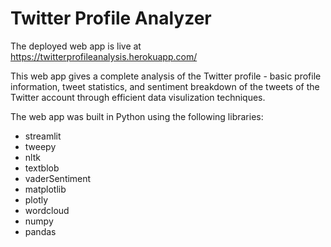 # Twitter Profile Analyzer 

The deployed web app is live at https://twitterprofileanalysis.herokuapp.com/

This web app gives a complete analysis of the Twitter profile - basic profile information, tweet statistics, and sentiment breakdown of the tweets of the Twitter account through efficient data visulization techniques.

The web app was built in Python using the following libraries:

* streamlit
* tweepy
* nltk
* textblob
* vaderSentiment
* matplotlib
* plotly
* wordcloud
* numpy
* pandas
